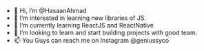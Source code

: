 - 👋 Hi, I’m @HasaanAhmad
- 👀 I’m interested in learning new libraries of JS.
- 🌱 I’m currently learning ReactJS and ReactNative
- 💞️ I’m looking to learn and start building projects with good team.
- 📫 You Guys can reach me on Instagram @geniussyco 

<!---
HasaanAhmad/HasaanAhmad is a ✨ special ✨ repository because its `README.md` (this file) appears on your GitHub profile.
You can click the Preview link to take a look at your changes.
--->
